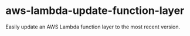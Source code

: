 # aws-lambda-update-function-layer
Easily update an AWS Lambda function layer to the most recent version.
